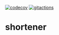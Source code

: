[![codecov](https://codecov.io/gh/Neko2h/shortener/branch/main/graph/badge.svg?token=MP8ei2Qp9P)](https://codecov.io/gh/Neko2h/shortener)
[![gitactions](https://github.com/Neko2h/shortener/actions/workflows/tests.yml/badge.svg)](https://github.com/Neko2h/shortener/actions)
# shortener
 
